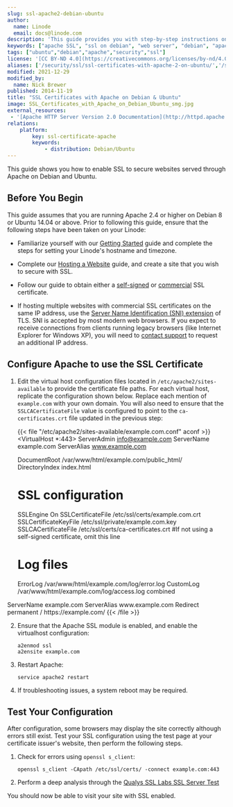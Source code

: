 ```yaml
---
slug: ssl-apache2-debian-ubuntu
author:
  name: Linode
  email: docs@linode.com
description: 'This guide provides you with step-by-step instructions on how to enable SSL to secure websites served through the Apache web server on Debian or Ubuntu.'
keywords: ["apache SSL", "ssl on debian", "web server", "debian", "apache", "ssl", "ubuntu", "ssl on ubuntu"]
tags: ["ubuntu","debian","apache","security","ssl"]
license: '[CC BY-ND 4.0](https://creativecommons.org/licenses/by-nd/4.0)'
aliases: ['/security/ssl/ssl-certificates-with-apache-2-on-ubuntu/','/security/ssl/ssl-apache2-debian-ubuntu/']
modified: 2021-12-29
modified_by:
  name: Nick Brewer
published: 2014-11-19
title: "SSL Certificates with Apache on Debian & Ubuntu"
image: SSL_Certificates_with_Apache_on_Debian_Ubuntu_smg.jpg
external_resources:
 - '[Apache HTTP Server Version 2.0 Documentation](http://httpd.apache.org/docs/2.4/)'
relations:
    platform:
        key: ssl-certificate-apache
        keywords:
            - distribution: Debian/Ubuntu
---
```


This guide shows you how to enable SSL to secure websites served through Apache on Debian and Ubuntu.

## Before You Begin

This guide assumes that you are running Apache 2.4 or higher on Debian 8 or Ubuntu 14.04 or above. Prior to following this guide, ensure that the following steps have been taken on your Linode:

-  Familiarize yourself with our [Getting Started](/docs/guides/getting-started/) guide and complete the steps for setting your Linode's hostname and timezone.

-  Complete our [Hosting a Website](/docs/guides/hosting-a-website-ubuntu-18-04/) guide, and create a site that you wish to secure with SSL.

-  Follow our guide to obtain either a [self-signed](/docs/guides/create-a-self-signed-tls-certificate/) or [commercial](/docs/guides/obtain-a-commercially-signed-tls-certificate/) SSL certificate.

-  If hosting multiple websites with commercial SSL certificates on the same IP address, use the [Server Name Identification (SNI) extension](https://wiki.apache.org/httpd/NameBasedSSLVHostsWithSNI) of TLS. SNI is accepted by most modern web browsers. If you expect to receive connections from clients running legacy browsers (like Internet Explorer for Windows XP), you will need to [contact support](/docs/guides/support/) to request an additional IP address.

## Configure Apache to use the SSL Certificate

1.  Edit the virtual host configuration files located in `/etc/apache2/sites-available` to provide the certificate file paths. For each virtual host, replicate the configuration shown below. Replace each mention of `example.com` with your own domain. You will also need to ensure that the `SSLCACertificateFile` value is configured to point to the `ca-certificates.crt` file updated in the previous step:

    {{< file "/etc/apache2/sites-available/example.com.conf" aconf >}}
<VirtualHost *:443>
    ServerAdmin info@example.com
    ServerName example.com
    ServerAlias www.example.com

    DocumentRoot /var/www/html/example.com/public_html/
    DirectoryIndex index.html

    # SSL configuration
    SSLEngine On
    SSLCertificateFile /etc/ssl/certs/example.com.crt
    SSLCertificateKeyFile /etc/ssl/private/example.com.key
    SSLCACertificateFile /etc/ssl/certs/ca-certificates.crt  #If not using a self-signed certificate, omit this line

    # Log files
    ErrorLog /var/www/html/example.com/log/error.log
    CustomLog /var/www/html/example.com/log/access.log combined
</VirtualHost>
<VirtualHost *:80>
    ServerName example.com
    ServerAlias www.example.com
    Redirect permanent / https://example.com/
</VirtualHost>
{{< /file >}}


2.  Ensure that the Apache SSL module is enabled, and enable the virtualhost configuration:

        a2enmod ssl
        a2ensite example.com

3.  Restart Apache:

        service apache2 restart

4.  If troubleshooting issues, a system reboot may be required.

## Test Your Configuration

After configuration, some browsers may display the site correctly although errors still exist. Test your SSL configuration using the test page at your certificate issuer's website, then perform the following steps.

1.  Check for errors using `openssl s_client`:

        openssl s_client -CApath /etc/ssl/certs/ -connect example.com:443

2.  Perform a deep analysis through the [Qualys SSL Labs SSL Server Test](https://www.ssllabs.com/ssltest/)

You should now be able to visit your site with SSL enabled.

